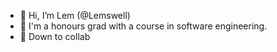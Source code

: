 - 👋 Hi, I’m Lem (@Lemswell)
- 🌱 I'm a honours grad with a course in software engineering.
- 🙏 Down to collab

<!---
Lemswell/Lemswell is a ✨ special ✨ repository because its `README.md` (this file) appears on your GitHub profile.
You can click the Preview link to take a look at your changes.
--->
